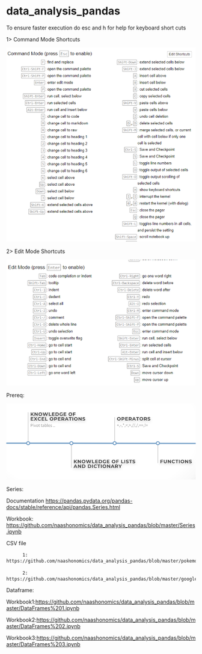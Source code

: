 # data_analysis_pandas

To ensure faster execution do esc and h for help for keyboard short cuts 

1> Command Mode Shortcuts

![](img/ipython_cmd_mode_shortcuts.PNG)

2> Edit Mode Shortcuts 

![](img/ipython_edit_mode_shortcuts.PNG)

Prereq:

![](img/prereq.PNG)

Series: 

Documentation https://pandas.pydata.org/pandas-docs/stable/reference/api/pandas.Series.html

Workbook:  https://github.com/naashonomics/data_analysis_pandas/blob/master/Series.ipynb

CSV file 

          1: https://github.com/naashonomics/data_analysis_pandas/blob/master/pokemon.csv 

          2: https://github.com/naashonomics/data_analysis_pandas/blob/master/google_stock_price.csv


Dataframe:

Workbook1:https://github.com/naashonomics/data_analysis_pandas/blob/master/DataFrames%201.ipynb

Workbook2:https://github.com/naashonomics/data_analysis_pandas/blob/master/DataFrames%202.ipynb

Workbook3:https://github.com/naashonomics/data_analysis_pandas/blob/master/DataFrames%203.ipynb
